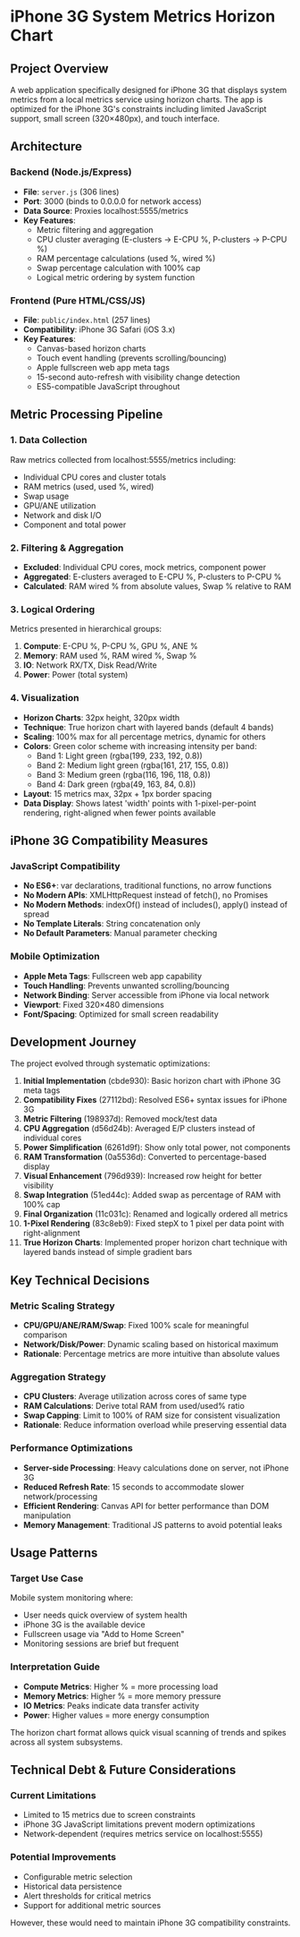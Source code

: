 # iPhone 3G System Metrics Horizon Chart

## Project Overview

A web application specifically designed for iPhone 3G that displays system metrics from a local metrics service using horizon charts. The app is optimized for the iPhone 3G's constraints including limited JavaScript support, small screen (320×480px), and touch interface.

## Architecture

### Backend (Node.js/Express)
- **File**: `server.js` (306 lines)
- **Port**: 3000 (binds to 0.0.0.0 for network access)
- **Data Source**: Proxies localhost:5555/metrics
- **Key Features**:
  - Metric filtering and aggregation
  - CPU cluster averaging (E-clusters → E-CPU %, P-clusters → P-CPU %)
  - RAM percentage calculations (used %, wired %)
  - Swap percentage calculation with 100% cap
  - Logical metric ordering by system function

### Frontend (Pure HTML/CSS/JS)
- **File**: `public/index.html` (257 lines)
- **Compatibility**: iPhone 3G Safari (iOS 3.x)
- **Key Features**:
  - Canvas-based horizon charts
  - Touch event handling (prevents scrolling/bouncing)
  - Apple fullscreen web app meta tags
  - 15-second auto-refresh with visibility change detection
  - ES5-compatible JavaScript throughout

## Metric Processing Pipeline

### 1. Data Collection
Raw metrics collected from localhost:5555/metrics including:
- Individual CPU cores and cluster totals
- RAM metrics (used, used %, wired)
- Swap usage
- GPU/ANE utilization
- Network and disk I/O
- Component and total power

### 2. Filtering & Aggregation
- **Excluded**: Individual CPU cores, mock metrics, component power
- **Aggregated**: E-clusters averaged to E-CPU %, P-clusters to P-CPU %
- **Calculated**: RAM wired % from absolute values, Swap % relative to RAM

### 3. Logical Ordering
Metrics presented in hierarchical groups:
1. **Compute**: E-CPU %, P-CPU %, GPU %, ANE %
2. **Memory**: RAM used %, RAM wired %, Swap %
3. **IO**: Network RX/TX, Disk Read/Write
4. **Power**: Power (total system)

### 4. Visualization
- **Horizon Charts**: 32px height, 320px width
- **Technique**: True horizon chart with layered bands (default 4 bands)
- **Scaling**: 100% max for all percentage metrics, dynamic for others
- **Colors**: Green color scheme with increasing intensity per band:
  - Band 1: Light green (rgba(199, 233, 192, 0.8))
  - Band 2: Medium light green (rgba(161, 217, 155, 0.8))
  - Band 3: Medium green (rgba(116, 196, 118, 0.8))
  - Band 4: Dark green (rgba(49, 163, 84, 0.8))
- **Layout**: 15 metrics max, 32px + 1px border spacing
- **Data Display**: Shows latest 'width' points with 1-pixel-per-point rendering, right-aligned when fewer points available

## iPhone 3G Compatibility Measures

### JavaScript Compatibility
- **No ES6+**: var declarations, traditional functions, no arrow functions
- **No Modern APIs**: XMLHttpRequest instead of fetch(), no Promises
- **No Modern Methods**: indexOf() instead of includes(), apply() instead of spread
- **No Template Literals**: String concatenation only
- **No Default Parameters**: Manual parameter checking

### Mobile Optimization
- **Apple Meta Tags**: Fullscreen web app capability
- **Touch Handling**: Prevents unwanted scrolling/bouncing
- **Network Binding**: Server accessible from iPhone via local network
- **Viewport**: Fixed 320×480 dimensions
- **Font/Spacing**: Optimized for small screen readability

## Development Journey

The project evolved through systematic optimizations:

1. **Initial Implementation** (cbde930): Basic horizon chart with iPhone 3G meta tags
2. **Compatibility Fixes** (27112bd): Resolved ES6+ syntax issues for iPhone 3G
3. **Metric Filtering** (198937d): Removed mock/test data
4. **CPU Aggregation** (d56d24b): Averaged E/P clusters instead of individual cores
5. **Power Simplification** (6261d9f): Show only total power, not components
6. **RAM Transformation** (0a5536d): Converted to percentage-based display
7. **Visual Enhancement** (796d939): Increased row height for better visibility
8. **Swap Integration** (51ed44c): Added swap as percentage of RAM with 100% cap
9. **Final Organization** (11c031c): Renamed and logically ordered all metrics
10. **1-Pixel Rendering** (83c8eb9): Fixed stepX to 1 pixel per data point with right-alignment
11. **True Horizon Charts**: Implemented proper horizon chart technique with layered bands instead of simple gradient bars

## Key Technical Decisions

### Metric Scaling Strategy
- **CPU/GPU/ANE/RAM/Swap**: Fixed 100% scale for meaningful comparison
- **Network/Disk/Power**: Dynamic scaling based on historical maximum
- **Rationale**: Percentage metrics are more intuitive than absolute values

### Aggregation Strategy
- **CPU Clusters**: Average utilization across cores of same type
- **RAM Calculations**: Derive total RAM from used/used% ratio
- **Swap Capping**: Limit to 100% of RAM size for consistent visualization
- **Rationale**: Reduce information overload while preserving essential data

### Performance Optimizations
- **Server-side Processing**: Heavy calculations done on server, not iPhone 3G
- **Reduced Refresh Rate**: 15 seconds to accommodate slower network/processing
- **Efficient Rendering**: Canvas API for better performance than DOM manipulation
- **Memory Management**: Traditional JS patterns to avoid potential leaks

## Usage Patterns

### Target Use Case
Mobile system monitoring where:
- User needs quick overview of system health
- iPhone 3G is the available device
- Fullscreen usage via "Add to Home Screen"
- Monitoring sessions are brief but frequent

### Interpretation Guide
- **Compute Metrics**: Higher % = more processing load
- **Memory Metrics**: Higher % = more memory pressure
- **IO Metrics**: Peaks indicate data transfer activity
- **Power**: Higher values = more energy consumption

The horizon chart format allows quick visual scanning of trends and spikes across all system subsystems.

## Technical Debt & Future Considerations

### Current Limitations
- Limited to 15 metrics due to screen constraints
- iPhone 3G JavaScript limitations prevent modern optimizations
- Network-dependent (requires metrics service on localhost:5555)

### Potential Improvements
- Configurable metric selection
- Historical data persistence
- Alert thresholds for critical metrics
- Support for additional metric sources

However, these would need to maintain iPhone 3G compatibility constraints.
